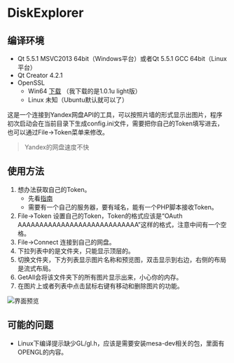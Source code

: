 # DiskExplorer

## 编译环境
* Qt 5.5.1 MSVC2013 64bit（Windows平台）或者Qt 5.5.1 GCC 64bit（Linux平台）
* Qt Creator 4.2.1
* OpenSSL
    * Win64 [下载](https://slproweb.com/products/Win32OpenSSL.html) （我下载的是1.0.1u light版）
    * Linux 未知（Ubuntu默认就可以了）

这是一个连接到Yandex网盘API的工具，可以按照片墙的形式显示出图片，程序初次启动会在当前目录下生成config.ini文件，需要把你自己的Token填写进去，也可以通过File->Token菜单来修改。
> Yandex的网盘速度不快

## 使用方法
1. 想办法获取自己的Token。
    * 先看[指南](https://tech.yandex.com/oauth/doc/dg/reference/web-client-docpage/)
    * 需要有一个自己的服务器，要有域名，能有一个PHP脚本接收Token。
1. File->Token 设置自己的Token，Token的格式应该是“OAuth AAAAAAAAAAAAAAAAAAAAAAAAAAAA”这样的格式，注意中间有一个空格。
1. File->Connect 连接到自己的网盘。
1. 下拉列表中的是文件夹，只能显示顶层的。
1. 切换文件夹，下方列表显示图片名称和预览图，双击显示到右边，右侧的布局是流式布局。
1. GetAll会将该文件夹下的所有图片显示出来，小心你的内存。
1. 在图片上或者列表中点击鼠标右键有移动和删除图片的功能。

 ![界面预览](http://onmdsye1w.bkt.clouddn.com/preview.png)


## 可能的问题
* Linux下编译提示缺少GL/gl.h，应该是需要安装mesa-dev相关的包，里面有OPENGL的内容。

